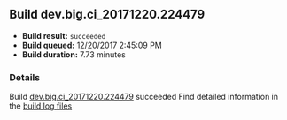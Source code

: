 ## Build dev.big.ci_20171220.224479
- **Build result:** `succeeded`
- **Build queued:** 12/20/2017 2:45:09 PM
- **Build duration:** 7.73 minutes
### Details
Build [dev.big.ci_20171220.224479](https://winappstudio.visualstudio.com/web/build.aspx?pcguid=a4ef43be-68ce-4195-a619-079b4d9834c2&builduri=vstfs%3a%2f%2f%2fBuild%2fBuild%2f24479) succeeded
Find detailed information in the [build log files](https://uwpctdiags.blob.core.windows.net/buildlogs/dev.big.ci_20171220.224479_logs.zip)
